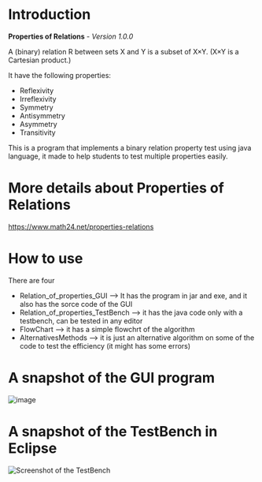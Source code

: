 

# Introduction
**Properties of Relations** - *Version 1.0.0*

A (binary) relation R between sets X and Y is a subset of X×Y.  (X×Y is a Cartesian product.) 

It have the following properties:
- Reflexivity
- Irreflexivity
- Symmetry
- Antisymmetry
- Asymmetry
- Transitivity

This is a program that implements a binary relation property test using java language, it made to help students to test multiple properties easily.
# More details about Properties of Relations
https://www.math24.net/properties-relations

# How to use
There are four 
- Relation_of_properties_GUI --> It has the program in jar and exe, and it also has the sorce code of the GUI
- Relation_of_properties_TestBench --> it has the java code only with a testbench, can be tested in any editor 
- FlowChart --> it has a simple flowchrt of the algorithm 
- AlternativesMethods --> it is just an alternative algorithm on some of the code to test the efficiency (it might has some errors)

# A snapshot of the GUI program

![image](https://user-images.githubusercontent.com/87777192/126678174-3c3553fe-68b2-4552-8b66-3d2a36c28777.png)

# A snapshot of the TestBench in Eclipse

![Screenshot of the TestBench](https://user-images.githubusercontent.com/87777192/126678371-e642d750-0747-4776-826a-449cc3a1e1bf.png)


